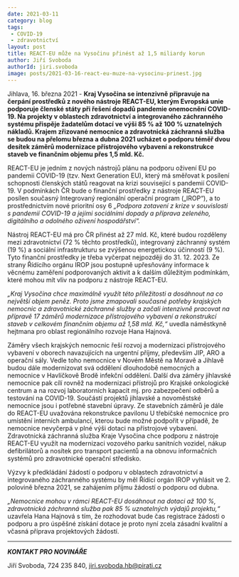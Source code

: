 ```yaml
---
date: 2021-03-11
category: blog
tags:
 - COVID-19
 - zdravotnictví
layout: post
title: REACT-EU může na Vysočinu přinést až 1,5 miliardy korun
author: Jiří Svoboda
authorId: jiri.svoboda
image: posts/2021-03-16-react-eu-muze-na-vysocinu-prinest.jpg
---
```


Jihlava, 16. března 2021 - **Kraj Vysočina se intenzivně připravuje na čerpání prostředků z nového nástroje REACT-EU, kterým Evropská unie podporuje členské státy při řešení dopadů pandemie onemocnění COVID-19. Na projekty v oblastech zdravotnictví a integrovaného záchranného systému přispěje žadatelům dotací ve výši 85 % až 100 % uznatelných nákladů. Krajem zřizované nemocnice a zdravotnická záchranná služba se budou na přelomu března a dubna 2021 ucházet o podporu téměř dvou desítek záměrů modernizace přístrojového vybavení a rekonstrukce staveb ve finančním objemu přes 1,5 mld. Kč.**

REACT-EU je jedním z nových nástrojů plánu na podporu oživení EU po pandemii COVID-19 (tzv. Next Generation EU), který má směřovat k posílení schopnosti členských států reagovat na krizi související s pandemií COVID-19. V podmínkách ČR bude o finanční prostředky z nástroje REACT-EU posílen současný Integrovaný regionální operační program („IROP“), a to prostřednictvím nové prioritní osy 6 *„Podpora zotavení z krize v souvislosti s pandemií COVID-19 a jejími sociálními dopady a příprava zeleného, digitálního a odolného oživení hospodářství“.*

Nástroj REACT-EU má pro ČR přinést až 27 mld. Kč, které budou rozděleny mezi zdravotnictví (72 % těchto prostředků), integrovaný záchranný systém (19 %) a sociální infrastrukturu se zvýšenou energetickou účinností (9 %). Tyto finanční prostředky je třeba vyčerpat nejpozději do 31. 12. 2023. Ze strany Řídícího orgánu IROP jsou postupně upřesňovány informace k věcnému zaměření podporovaných aktivit a k dalším důležitým podmínkám, které mohou mít vliv na podporu z nástroje REACT-EU.

*„Kraj Vysočina chce maximálně využít této příležitosti a dosáhnout na co největší objem peněz. Proto jsme zmapovali současné potřeby krajských nemocnic a zdravotnické záchranné služby a začali intenzivně pracovat na přípravě 17 záměrů modernizace přístrojového vybavení a rekonstrukcí staveb v celkovém finančním objemu až 1,58 mld. Kč,“* uvedla náměstkyně hejtmana pro oblast regionálního rozvoje Hana Hajnová.

Záměry všech krajských nemocnic řeší rozvoj a modernizaci přístrojového vybavení v oborech navazujících na urgentní příjmy, především JIP, ARO a operační sály. Vedle toho nemocnice v Novém Městě na Moravě a Jihlavě budou dále modernizovat svá oddělení dlouhodobě nemocných a nemocnice v Havlíčkově Brodě infekční oddělení. Další dva záměry jihlavské nemocnice pak cílí rovněž na modernizaci přístrojů pro Krajské onkologické centrum a na rozvoj laboratorních kapacit mj. pro zabezpečení odběrů a testování na COVID-19. Součástí projektů jihlavské a novoměstské nemocnice jsou i potřebné stavební úpravy. Ze stavebních záměrů je dále do REACT-EU uvažována rekonstrukce pavilonu U třebíčské nemocnice pro umístění interních ambulancí, kterou bude možné podpořit v případě, že nemocnice nevyčerpá v plné výši dotaci na přístrojové vybavení. Zdravotnická záchranná služba Kraje Vysočina chce podporu z nástroje REACT-EU využít na modernizaci vozového parku sanitních vozidel, nákup defibrilátorů a nosítek pro transport pacientů a na obnovu informačních systémů pro zdravotnické operační středisko.

Výzvy k předkládání žádostí o podporu v oblastech zdravotnictví a integrovaného záchranného systému by měl Řídící orgán IROP vyhlásit ve 2. polovině března 2021, se zahájením příjmu žádostí o podporu od dubna.

*„Nemocnice mohou v rámci REACT-EU dosáhnout na dotaci až 100 %, zdravotnická záchranná služba pak 85 % uznatelných výdajů projektu,“* uzavřela Hana Hajnová s tím, že rozhodovat bude čas registrace žádosti o podporu a pro úspěšné získání dotace je proto nyní zcela zásadní kvalitní a včasná příprava projektových žádostí.

---

***KONTAKT PRO NOVINÁŘE*** 

Jiří Svoboda, 724 235 840, <jiri.svoboda.hb@pirati.cz>
